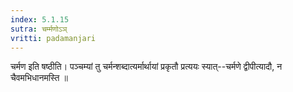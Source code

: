 ```yaml
---
index: 5.1.15
sutra: चर्म्मणोऽञ्
vritti: padamanjari
---
```


 चर्मण इति षष्ठीति। पञ्चम्यां तु चर्मन्शब्दात्यर्मार्थायां प्रकृतौ प्रत्ययः स्यात्--चर्मणे द्वीपीत्यादौ, न चैवमभिधानमस्ति ॥